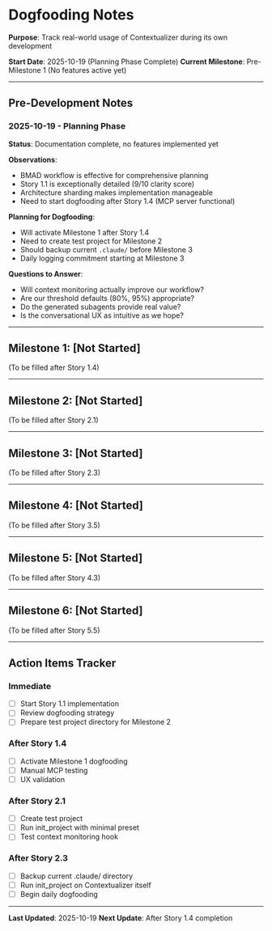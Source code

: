 # Dogfooding Notes

**Purpose**: Track real-world usage of Contextualizer during its own development

**Start Date**: 2025-10-19 (Planning Phase Complete)
**Current Milestone**: Pre-Milestone 1 (No features active yet)

---

## Pre-Development Notes

### 2025-10-19 - Planning Phase

**Status**: Documentation complete, no features implemented yet

**Observations**:
- BMAD workflow is effective for comprehensive planning
- Story 1.1 is exceptionally detailed (9/10 clarity score)
- Architecture sharding makes implementation manageable
- Need to start dogfooding after Story 1.4 (MCP server functional)

**Planning for Dogfooding**:
- Will activate Milestone 1 after Story 1.4
- Need to create test project for Milestone 2
- Should backup current `.claude/` before Milestone 3
- Daily logging commitment starting at Milestone 3

**Questions to Answer**:
- Will context monitoring actually improve our workflow?
- Are our threshold defaults (80%, 95%) appropriate?
- Do the generated subagents provide real value?
- Is the conversational UX as intuitive as we hope?

---

## Milestone 1: [Not Started]

(To be filled after Story 1.4)

---

## Milestone 2: [Not Started]

(To be filled after Story 2.1)

---

## Milestone 3: [Not Started]

(To be filled after Story 2.3)

---

## Milestone 4: [Not Started]

(To be filled after Story 3.5)

---

## Milestone 5: [Not Started]

(To be filled after Story 4.3)

---

## Milestone 6: [Not Started]

(To be filled after Story 5.5)

---

## Action Items Tracker

### Immediate
- [ ] Start Story 1.1 implementation
- [ ] Review dogfooding strategy
- [ ] Prepare test project directory for Milestone 2

### After Story 1.4
- [ ] Activate Milestone 1 dogfooding
- [ ] Manual MCP testing
- [ ] UX validation

### After Story 2.1
- [ ] Create test project
- [ ] Run init_project with minimal preset
- [ ] Test context monitoring hook

### After Story 2.3
- [ ] Backup current .claude/ directory
- [ ] Run init_project on Contextualizer itself
- [ ] Begin daily dogfooding

---

**Last Updated**: 2025-10-19
**Next Update**: After Story 1.4 completion
